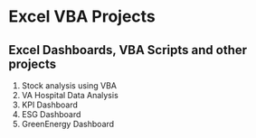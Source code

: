 #  Excel VBA Projects
 Excel Dashboards, VBA Scripts and other projects
-
1. Stock analysis using VBA
2. VA Hospital Data Analysis
3. KPI Dashboard
4. ESG Dashboard
5. GreenEnergy Dashboard
